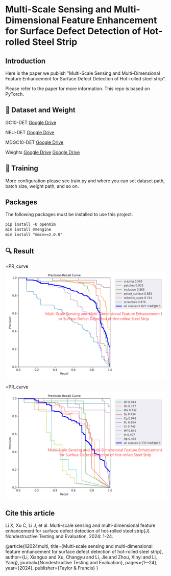# Multi-Scale Sensing and Multi-Dimensional Feature Enhancement for Surface Defect Detection of Hot-rolled Steel Strip
## Introduction
Here is the paper we publish "Multi-Scale Sensing and Multi-Dimensional Feature Enhancement for Surface Defect Detection of Hot-rolled steel strip". 

Please refer to the paper for more information. This repo is based on PyTorch.

## :open_file_folder: Dataset and Weight
GC10-DET [Google Drive](https://drive.google.com/drive/folders/1il-h-ijcIpq4LUIcwOvegy7BqeBCabf9?usp=drive_link)

NEU-DET  [Google Drive](https://drive.google.com/drive/folders/1A0UFpEhH_Wa98OvncSeX5IXnuCNOyF-J?usp=drive_link)

MDGC10-DET [Google Drive](https://drive.google.com/drive/folders/15kABnLhL2p_5LY73B34omKnDQKgAHQfl?usp=drive_link)

Weights [Google Drive](https://drive.google.com/file/d/1Ki4GqtnGQqE67DvWUY3p7YJWSBZOgB8S/view?usp=drive_link)  [Google Drive](https://drive.google.com/file/d/1U2L_YcLlSmxIxvMBf6K-7ZnV1zxmyZeg/view?usp=drive_link)

## 🚀 Training
More configuration please see train.py and where you can set dataset path, batch size, weight path, and so on.

##  Packages
The following packages must be installed to use this project.
```
pip install -U openmim
mim install mmengine
mim install "mmcv>=2.0.0"
```

## 🔍 Result

⭐PR_curve
<img src="assets/pr1.png">

⭐PR_curve
<img src="assets/pr2.png">

## Cite this article

Li X, Xu C, Li J, et al. Multi-scale sensing and multi-dimensional feature enhancement for surface defect detection of hot-rolled steel strip[J]. Nondestructive Testing and Evaluation, 2024: 1-24.

@article{li2024multi,
  title={Multi-scale sensing and multi-dimensional feature enhancement for surface defect detection of hot-rolled steel strip},
  author={Li, Xianguo and Xu, Changyu and Li, Jie and Zhou, Xinyi and Li, Yang},
  journal={Nondestructive Testing and Evaluation},
  pages={1--24},
  year={2024},
  publisher={Taylor \& Francis}
}

